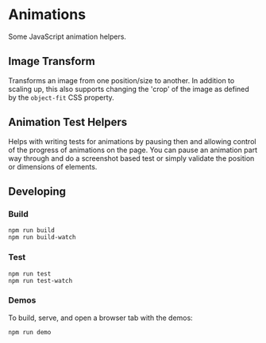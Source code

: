 # Animations

Some JavaScript animation helpers.

## Image Transform

Transforms an image from one position/size to another. In addition to scaling
up, this also supports changing the 'crop' of the image as defined by the
`object-fit` CSS property.

## Animation Test Helpers

Helps with writing tests for animations by pausing then and allowing control of
the progress of animations on the page. You can pause an animation part way
through and do a screenshot based test or simply validate the position or
dimensions of elements.

## Developing

### Build

```shell
npm run build
npm run build-watch
```

### Test

```shell
npm run test
npm run test-watch
```

### Demos

To build, serve, and open a browser tab with the demos:

```shell
npm run demo
```